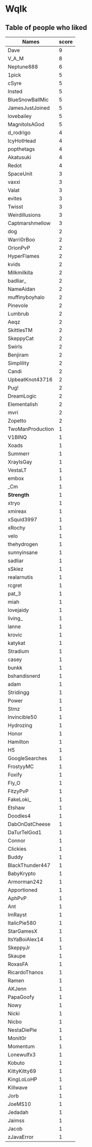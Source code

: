 # Wqlk
## Table of people who liked
Names | score
--- | ---
Dave | 9
V_A_M | 8
Neptune888 | 6
1pick | 5
cSyre | 5
Insted | 5
BlueSnowBallMic | 5
JamesJustJoined | 5
lovebailey | 5
MagnitoIsAGod | 5
d_rodrigo | 4
IcyHotHead | 4
popthetags | 4
Akatusuki | 4
Redot | 4
SpaceUnit | 3
vaxxi | 3
Valat | 3
evites | 3
Twisst | 3
Weirdillusions | 3
Captmarshmellow | 3
dog | 2
Warri0rBoo | 2
OrionPvP | 2
HyperFlames | 2
kvids | 2
Milkmilkita | 2
badliar_ | 2
NameAidan | 2
muffinyboyhalo | 2
Pinevole | 2
Lumbrub | 2
Aeqz | 2
SkittlesTM | 2
SkeppyCat | 2
Swirls | 2
Benjiram | 2
Simplility | 2
Candi | 2
UpbeatKnot43716 | 2
Pug! | 2
DreamLogic | 2
Elementalish | 2
mvri | 2
Zopetto | 2
TwoManProduction | 1
V1BINQ | 1
Xoads | 1
Summerr | 1
XrayIsGay | 1
VestaLT | 1
embox | 1
_Cm | 1
__Strength__ | 1
xtryo | 1
xmireax | 1
xSquid3997 | 1
xRochy | 1
velo | 1
thehydrogen | 1
sunnyinsane | 1
sadliar | 1
sSkiez | 1
realarnutis | 1
rcgret | 1
pat_3 | 1
miah | 1
lovejaidy | 1
living_ | 1
lanne | 1
krovic | 1
katykat | 1
Stradium | 1
casey | 1
bunkk | 1
bshandisnerd | 1
adam | 1
Stridingg | 1
Power | 1
Stmz | 1
Invincible50 | 1
Hydrozing | 1
Honor | 1
Hamilton | 1
H5 | 1
GoogleSearches | 1
FrostyyMC | 1
Foxify | 1
Fly_O | 1
FitzyPvP | 1
FakeLoki_ | 1
Etshaw | 1
Doodles4 | 1
DabOnDatCheese | 1
DaTurTelGod1 | 1
Connor | 1
Clickies | 1
Buddy | 1
BlackThunder447 | 1
BabyKrypto | 1
Armorman242 | 1
Apportioned | 1
AphPvP | 1
Ant | 1
ImRayst | 1
ItalicPie580 | 1
StarGamesX | 1
ItsYaBoiAlex14 | 1
SkeppyJr | 1
Skaupe | 1
RoxasFA | 1
RicardoThanos | 1
Ramen | 1
AKJenn | 1
PapaGoofy | 1
Nowy | 1
Nicki | 1
Nicbo | 1
NestaDiePie | 1
Monit0r | 1
Momentum | 1
Lonewulfx3 | 1
Kobuto | 1
KittyKitty69 | 1
KingLoLoHP | 1
Killwave | 1
Jorb | 1
JoeMS10 | 1
Jedadah | 1
Jaimss | 1
Jacob | 1
zJavaError | 1
